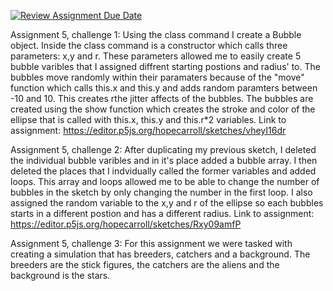 [![Review Assignment Due Date](https://classroom.github.com/assets/deadline-readme-button-24ddc0f5d75046c5622901739e7c5dd533143b0c8e959d652212380cedb1ea36.svg)](https://classroom.github.com/a/pJv4oXRo)

Assignment 5, challenge 1: Using the class command I create a Bubble object. Inside the class command is a constructor which calls three parameters: x,y and r. These parameters allowed me to easily create 5 bubble varibles that I assigned diffrent starting postions and radius' to. The bubbles move randomly within their paramaters because of the "move" function which calls this.x and this.y and adds random paramters between -10 and 10. This creates rthe jitter affects of the bubbles. The bubbles are created using the show function which creates the stroke and color of the ellipse that is called with this.x, this.y and this.r*2 variables. 
Link to assignment: https://editor.p5js.org/hopecarroll/sketches/vheyI16dr

Assignment 5, challenge 2: After duplicating my previous sketch, I deleted the individual bubble varibles and in it's place added a bubble array. I then deleted the places that I indvidually called the former variables and added loops. This array and loops allowed me to be able to change the number of bubbles in the sketch by only changing the number in the first loop. I also assigned the random variable to the x,y and r of the ellipse so each bubbles starts in a different postion and has a different radius. 
Link to assignment: https://editor.p5js.org/hopecarroll/sketches/Rxy09amfP

Assignment 5, challenge 3: For this assignment we were tasked with creating a simulation that has breeders, catchers and a background. The breeders are the stick figures, the catchers are the aliens and the background is the stars. 
